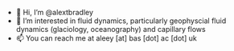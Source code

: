 - 👋 Hi, I’m @alextbradley
- 👀 I’m interested in fluid dynamics, particularly geophyscial fluid dynamics (glaciology, oceanography) and capillary flows
- 📫 You can reach me at aleey [at] bas [dot] ac [dot] uk

<!---
alextbradley/alextbradley is a ✨ special ✨ repository because its `README.md` (this file) appears on your GitHub profile.
You can click the Preview link to take a look at your changes.
--->
